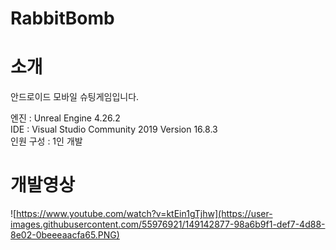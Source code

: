 # RabbitBomb
# 소개  
안드로이드 모바일 슈팅게임입니다.  
  
엔진 : Unreal Engine 4.26.2  
IDE : Visual Studio Community 2019 Version 16.8.3  
인원 구성 : 1인 개발  
# 개발영상

![https://www.youtube.com/watch?v=ktEin1gTjhw](https://user-images.githubusercontent.com/55976921/149142877-98a6b9f1-def7-4d88-8e02-0beeeaacfa65.PNG)

#
